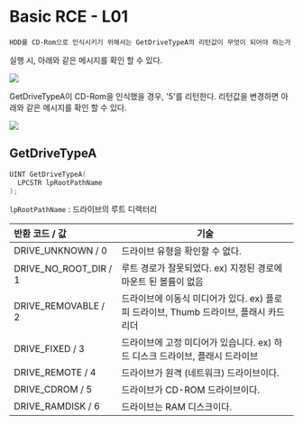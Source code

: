# Basic RCE - L01

``` 
HDD를 CD-Rom으로 인식시키기 위해서는 GetDriveTypeA의 리턴값이 무엇이 되어야 하는가
```



실행 시, 아래와 같은 메시지를 확인 할 수 있다. 

![](\post_img\post1_1.png)



GetDriveTypeA이 CD-Rom을 인식했을 경우, '5'를 리턴한다. 리턴값을 변경하면 아래와 같은 메시지를 확인 할 수 있다. 

![](\post_img\post1_4.png)



## GetDriveTypeA

``` c++
UINT GetDriveTypeA(
  LPCSTR lpRootPathName
);
```

`lpRootPathName` : 드라이브의 루트 디렉터리



| 반환 코드 / 값 | 기술 |
| :------------- | ---- |
| DRIVE_UNKNOWN / 0 | 드라이브 유형을 확인할 수 없다. |
| DRIVE_NO_ROOT_DIR / 1 | 루트 경로가 잘못되었다. ex) 지정된 경로에 마운트 된 볼륨이 없음 |
| DRIVE_REMOVABLE / 2 | 드라이브에 이동식 미디어가 있다. ex) 플로피 드라이브, Thumb 드라이브, 플래시 카드 리더 |
| DRIVE_FIXED / 3 | 드라이브에 고정 미디어가 있습니다. ex) 하드 디스크 드라이브, 플래시 드라이브 |
| DRIVE_REMOTE / 4 | 드라이브가 원격 (네트워크) 드라이브이다. |
| DRIVE_CDROM / 5 | 드라이브가 CD-ROM 드라이브이다. |
| DRIVE_RAMDISK / 6 | 드라이브는 RAM 디스크이다. |


